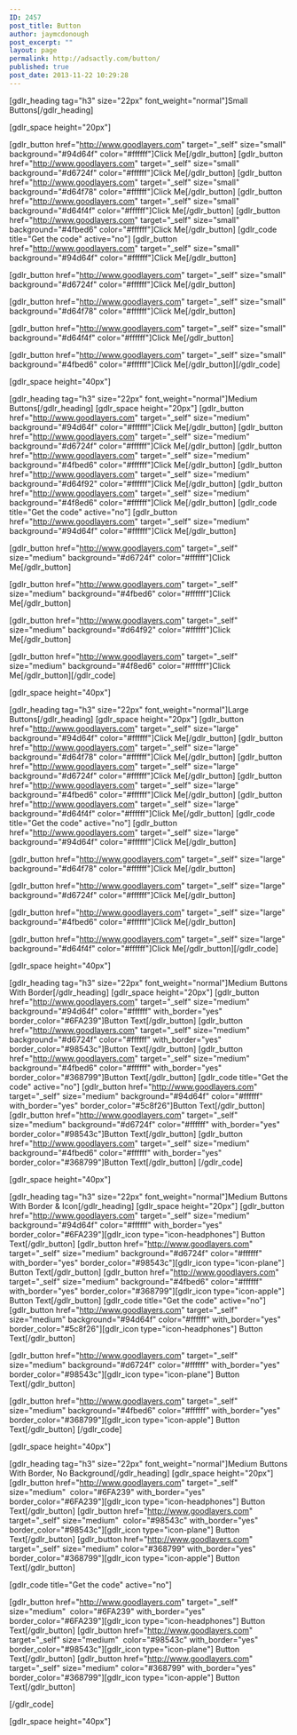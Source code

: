 ```yaml
---
ID: 2457
post_title: Button
author: jaymcdonough
post_excerpt: ""
layout: page
permalink: http://adsactly.com/button/
published: true
post_date: 2013-11-22 10:29:28
---
```

[gdlr_heading tag="h3" size="22px" font_weight="normal"]Small Buttons[/gdlr_heading]

[gdlr_space height="20px"]

[gdlr_button href="http://www.goodlayers.com" target="_self" size="small" background="#94d64f" color="#ffffff"]Click Me[/gdlr_button] [gdlr_button href="http://www.goodlayers.com" target="_self" size="small" background="#d6724f" color="#ffffff"]Click Me[/gdlr_button] [gdlr_button href="http://www.goodlayers.com" target="_self" size="small" background="#d64f78" color="#ffffff"]Click Me[/gdlr_button] [gdlr_button href="http://www.goodlayers.com" target="_self" size="small" background="#d64f4f" color="#ffffff"]Click Me[/gdlr_button] [gdlr_button href="http://www.goodlayers.com" target="_self" size="small" background="#4fbed6" color="#ffffff"]Click Me[/gdlr_button]
[gdlr_code title="Get the code" active="no"]
[gdlr_button href="http://www.goodlayers.com" target="_self" size="small" background="#94d64f" color="#ffffff"]Click Me[/gdlr_button]

[gdlr_button href="http://www.goodlayers.com" target="_self" size="small" background="#d6724f" color="#ffffff"]Click Me[/gdlr_button]

[gdlr_button href="http://www.goodlayers.com" target="_self" size="small" background="#d64f78" color="#ffffff"]Click Me[/gdlr_button]

[gdlr_button href="http://www.goodlayers.com" target="_self" size="small" background="#d64f4f" color="#ffffff"]Click Me[/gdlr_button]

[gdlr_button href="http://www.goodlayers.com" target="_self" size="small" background="#4fbed6" color="#ffffff"]Click Me[/gdlr_button][/gdlr_code]

[gdlr_space height="40px"]

[gdlr_heading tag="h3" size="22px" font_weight="normal"]Medium Buttons[/gdlr_heading]
[gdlr_space height="20px"]
[gdlr_button href="http://www.goodlayers.com" target="_self" size="medium" background="#94d64f" color="#ffffff"]Click Me[/gdlr_button] [gdlr_button href="http://www.goodlayers.com" target="_self" size="medium" background="#d6724f" color="#ffffff"]Click Me[/gdlr_button] [gdlr_button href="http://www.goodlayers.com" target="_self" size="medium" background="#4fbed6" color="#ffffff"]Click Me[/gdlr_button] [gdlr_button href="http://www.goodlayers.com" target="_self" size="medium" background="#d64f92" color="#ffffff"]Click Me[/gdlr_button] [gdlr_button href="http://www.goodlayers.com" target="_self" size="medium" background="#4f8ed6" color="#ffffff"]Click Me[/gdlr_button]
[gdlr_code title="Get the code" active="no"]
[gdlr_button href="http://www.goodlayers.com" target="_self" size="medium" background="#94d64f" color="#ffffff"]Click Me[/gdlr_button]

[gdlr_button href="http://www.goodlayers.com" target="_self" size="medium" background="#d6724f" color="#ffffff"]Click Me[/gdlr_button]

[gdlr_button href="http://www.goodlayers.com" target="_self" size="medium" background="#4fbed6" color="#ffffff"]Click Me[/gdlr_button]

[gdlr_button href="http://www.goodlayers.com" target="_self" size="medium" background="#d64f92" color="#ffffff"]Click Me[/gdlr_button]

[gdlr_button href="http://www.goodlayers.com" target="_self" size="medium" background="#4f8ed6" color="#ffffff"]Click Me[/gdlr_button][/gdlr_code]

[gdlr_space height="40px"]

[gdlr_heading tag="h3" size="22px" font_weight="normal"]Large Buttons[/gdlr_heading]
[gdlr_space height="20px"]
[gdlr_button href="http://www.goodlayers.com" target="_self" size="large" background="#94d64f" color="#ffffff"]Click Me[/gdlr_button] [gdlr_button href="http://www.goodlayers.com" target="_self" size="large" background="#d64f78" color="#ffffff"]Click Me[/gdlr_button] [gdlr_button href="http://www.goodlayers.com" target="_self" size="large" background="#d6724f" color="#ffffff"]Click Me[/gdlr_button] [gdlr_button href="http://www.goodlayers.com" target="_self" size="large" background="#4fbed6" color="#ffffff"]Click Me[/gdlr_button] [gdlr_button href="http://www.goodlayers.com" target="_self" size="large" background="#d64f4f" color="#ffffff"]Click Me[/gdlr_button]
[gdlr_code title="Get the code" active="no"]
[gdlr_button href="http://www.goodlayers.com" target="_self" size="large" background="#94d64f" color="#ffffff"]Click Me[/gdlr_button]

[gdlr_button href="http://www.goodlayers.com" target="_self" size="large" background="#d64f78" color="#ffffff"]Click Me[/gdlr_button]

[gdlr_button href="http://www.goodlayers.com" target="_self" size="large" background="#d6724f" color="#ffffff"]Click Me[/gdlr_button]

[gdlr_button href="http://www.goodlayers.com" target="_self" size="large" background="#4fbed6" color="#ffffff"]Click Me[/gdlr_button]

[gdlr_button href="http://www.goodlayers.com" target="_self" size="large" background="#d64f4f" color="#ffffff"]Click Me[/gdlr_button][/gdlr_code]

[gdlr_space height="40px"]

[gdlr_heading tag="h3" size="22px" font_weight="normal"]Medium Buttons With Border[/gdlr_heading]
[gdlr_space height="20px"]
[gdlr_button href="http://www.goodlayers.com" target="_self" size="medium" background="#94d64f" color="#ffffff" with_border="yes" border_color="#6FA239"]Button Text[/gdlr_button] [gdlr_button href="http://www.goodlayers.com" target="_self" size="medium" background="#d6724f" color="#ffffff" with_border="yes" border_color="#98543c"]Button Text[/gdlr_button] [gdlr_button href="http://www.goodlayers.com" target="_self" size="medium" background="#4fbed6" color="#ffffff" with_border="yes" border_color="#368799"]Button Text[/gdlr_button]
[gdlr_code title="Get the code" active="no"]
[gdlr_button href="http://www.goodlayers.com" target="_self" size="medium" background="#94d64f" color="#ffffff" with_border="yes" border_color="#5c8f26"]Button Text[/gdlr_button]
[gdlr_button href="http://www.goodlayers.com" target="_self" size="medium" background="#d6724f" color="#ffffff" with_border="yes" border_color="#98543c"]Button Text[/gdlr_button]
[gdlr_button href="http://www.goodlayers.com" target="_self" size="medium" background="#4fbed6" color="#ffffff" with_border="yes" border_color="#368799"]Button Text[/gdlr_button]
[/gdlr_code]

[gdlr_space height="40px"]

[gdlr_heading tag="h3" size="22px" font_weight="normal"]Medium Buttons With Border &amp; Icon[/gdlr_heading]
[gdlr_space height="20px"]
[gdlr_button href="http://www.goodlayers.com" target="_self" size="medium" background="#94d64f" color="#ffffff" with_border="yes" border_color="#6FA239"][gdlr_icon type="icon-headphones"] Button Text[/gdlr_button] [gdlr_button href="http://www.goodlayers.com" target="_self" size="medium" background="#d6724f" color="#ffffff" with_border="yes" border_color="#98543c"][gdlr_icon type="icon-plane"] Button Text[/gdlr_button] [gdlr_button href="http://www.goodlayers.com" target="_self" size="medium" background="#4fbed6" color="#ffffff" with_border="yes" border_color="#368799"][gdlr_icon type="icon-apple"] Button Text[/gdlr_button]
[gdlr_code title="Get the code" active="no"]
[gdlr_button href="http://www.goodlayers.com" target="_self" size="medium" background="#94d64f" color="#ffffff" with_border="yes" border_color="#5c8f26"][gdlr_icon type="icon-headphones"] Button Text[/gdlr_button]

[gdlr_button href="http://www.goodlayers.com" target="_self" size="medium" background="#d6724f" color="#ffffff" with_border="yes" border_color="#98543c"][gdlr_icon type="icon-plane"] Button Text[/gdlr_button]

[gdlr_button href="http://www.goodlayers.com" target="_self" size="medium" background="#4fbed6" color="#ffffff" with_border="yes" border_color="#368799"][gdlr_icon type="icon-apple"] Button Text[/gdlr_button]
[/gdlr_code]

[gdlr_space height="40px"]

[gdlr_heading tag="h3" size="22px" font_weight="normal"]Medium Buttons With Border, No Background[/gdlr_heading]
[gdlr_space height="20px"]
[gdlr_button href="http://www.goodlayers.com" target="_self" size="medium"  color="#6FA239" with_border="yes" border_color="#6FA239"][gdlr_icon type="icon-headphones"] Button Text[/gdlr_button] [gdlr_button href="http://www.goodlayers.com" target="_self" size="medium"  color="#98543c" with_border="yes" border_color="#98543c"][gdlr_icon type="icon-plane"] Button Text[/gdlr_button] [gdlr_button href="http://www.goodlayers.com" target="_self" size="medium" color="#368799" with_border="yes" border_color="#368799"][gdlr_icon type="icon-apple"] Button Text[/gdlr_button]

[gdlr_code title="Get the code" active="no"]

[gdlr_button href="http://www.goodlayers.com" target="_self" size="medium"  color="#6FA239" with_border="yes" border_color="#6FA239"][gdlr_icon type="icon-headphones"] Button Text[/gdlr_button] [gdlr_button href="http://www.goodlayers.com" target="_self" size="medium"  color="#98543c" with_border="yes" border_color="#98543c"][gdlr_icon type="icon-plane"] Button Text[/gdlr_button] [gdlr_button href="http://www.goodlayers.com" target="_self" size="medium" color="#368799" with_border="yes" border_color="#368799"][gdlr_icon type="icon-apple"] Button Text[/gdlr_button]

[/gdlr_code]

[gdlr_space height="40px"]